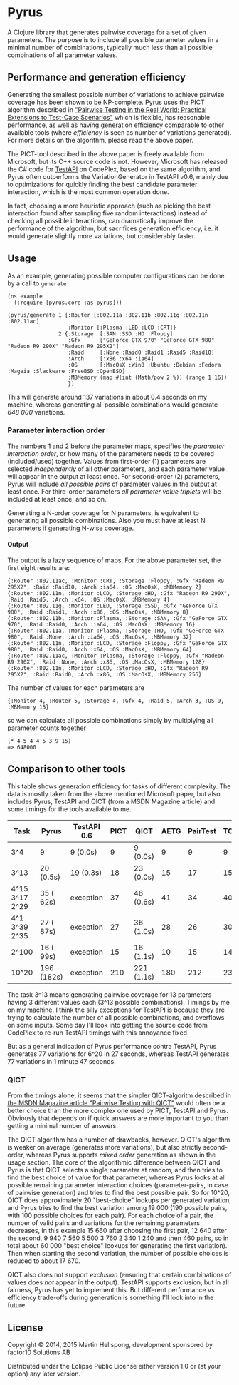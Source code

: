 # Pyrus

A Clojure library that generates pairwise coverage for a set of given parameters.
The purpose is to include all possible parameter values in a minimal number of combinations,
typically much less than all possible combinations of all parameter values.

## Performance and generation efficiency

Generating the smallest possible number of variations to achieve pairwise coverage has been shown to be NP-complete. Pyrus uses the PICT algorithm described in ["Pairwise Testing in the Real World: Practical Extensions to Test-Case Scenarios"](http://msdn.microsoft.com/en-us/library/cc150619.aspx) which is flexible, has reasonable performance, as well as having generation efficiency comparable to other available tools (where _efficiency_ is seen as number of variations generated). For more details on the algorithm, please read the above paper.

The PICT-tool described in the above paper is freely available from Microsoft, but its C++ source code is not. However, Microsoft has released the C# code for [TestAPI](https://testapi.codeplex.com) on CodePlex, based on the same algorithm, and Pyrus often outperforms the VariationGenerator in TestAPI v0.6, mainly due to optimizations for quickly finding the best candidate parameter interaction, which is the most common operation done.

In fact, choosing a more heuristic approach (such as picking the best interaction found after sampling five random interactions) instead of checking all possible interactions, can dramatically improve the performance of the algorithm, but sacrifices generation efficiency, i.e. it would generate slightly more variations, but considerably faster.

## Usage

As an example, generating possible computer configurations can be done by a call to ``generate``

    (ns example
      (:require [pyrus.core :as pyrus]))

    (pyrus/generate 1 {:Router [:802.11a :802.11b :802.11g :802.11n :802.11ac]
                       :Monitor [:Plasma :LED :LCD :CRT]}
                    2 {:Storage  [:SAN :SSD :HD :Floppy]
                       :Gfx      ["GeForce GTX 970" "GeForce GTX 980" "Radeon R9 290X" "Radeon R9 295X2"]
                       :Raid     [:None :Raid0 :Raid1 :Raid5 :Raid10]
                       :Arch     [:x86 :x64 :ia64]
                       :OS       [:MacOsX :Win8 :Ubuntu :Debian :Fedora :Mageia :Slackware :FreeBSD :OpenBSD]
                       :MBMemory (map #(int (Math/pow 2 %)) (range 1 16))
                       })

This will generate around 137 variations in about 0.4 seconds on my machine, whereas generating all possible combinations would generate _648&nbsp;000_ variations.

### Parameter interaction order
The numbers 1 and 2 before the parameter maps, specifies the _parameter interaction order_, or how many of the parameters needs to be covered (included/used) together. Values from first-order (1) parameters are selected _independently_ of all other parameters, and each parameter value will appear in the output at least once. For second-order (2) parameters, Pyrus will include _all possible pairs_ of parameter values in the output at least once. For third-order parameters _all parameter value triplets_ will be included at least once, and so on.

Generating a N-order coverage for N parameters, is equivalent to generating all possible combinations. Also you must have at least N parameters if generating N-wise coverage.

#### Output
The output is a lazy sequence of maps. For the above parameter set, the first eight results are:

    {:Router :802.11ac, :Monitor :CRT, :Storage :Floppy, :Gfx "Radeon R9 295X2", :Raid :Raid10, :Arch :ia64, :OS :MacOsX, :MBMemory 2}
    {:Router :802.11n, :Monitor :LCD, :Storage :HD, :Gfx "Radeon R9 290X", :Raid :Raid5, :Arch :x64, :OS :MacOsX, :MBMemory 4}
    {:Router :802.11g, :Monitor :LED, :Storage :SSD, :Gfx "GeForce GTX 980", :Raid :Raid1, :Arch :x86, :OS :MacOsX, :MBMemory 8}
    {:Router :802.11b, :Monitor :Plasma, :Storage :SAN, :Gfx "GeForce GTX 970", :Raid :Raid0, :Arch :ia64, :OS :MacOsX, :MBMemory 16}
    {:Router :802.11a, :Monitor :Plasma, :Storage :HD, :Gfx "GeForce GTX 980", :Raid :None, :Arch :ia64, :OS :MacOsX, :MBMemory 32}
    {:Router :802.11n, :Monitor :LCD, :Storage :Floppy, :Gfx "GeForce GTX 980", :Raid :Raid0, :Arch :x64, :OS :MacOsX, :MBMemory 64}
    {:Router :802.11ac, :Monitor :Plasma, :Storage :Floppy, :Gfx "Radeon R9 290X", :Raid :None, :Arch :x86, :OS :MacOsX, :MBMemory 128}
    {:Router :802.11n, :Monitor :LCD, :Storage :HD, :Gfx "Radeon R9 295X2", :Raid :Raid0, :Arch :x86, :OS :MacOsX, :MBMemory 256}

The number of values for each parameters are

    {:Monitor 4, :Router 5, :Storage 4, :Gfx 4, :Raid 5, :Arch 3, :OS 9, :MBMemory 15}

so we can calculate all possible combinations simply by multiplying all parameter counts together

    (* 4 5 4 4 5 3 9 15)
    => 648000

## Comparison to other tools
This table shows generation efficiency for tasks of different complexity. The data is mostly taken from the above mentioned Microsoft paper, but also includes Pyrus, TestAPI and QICT (from a MSDN Magazine article) and some timings for the tools available to me.

| Task           | Pyrus      | TestAPI 0.6   | PICT | QICT        | AETG | PairTest | TConfig | CTS | Jenny | DDA | AllPairs |
| ---------------|------------|---------------|------|-------------|------|----------|---------|-----|-------|-----|----------|
| 3^4            |   9        |   9 (0.0s)    |   9  |   9 (0.0s)  |   9  |   9      |   9     |   9 | 11    |   ? |   9      |
| 3^13           |  20 (0.5s) |  19 (0.3s)    |  18  |  23 (0.0s)  |  15  |  17      |  15     |  15 | 18    |  18 |  18      |
| 4^15 3^17 2^29 |  35 ( 62s) |  exception    |  37  |  46 (0.6s)  |  41  |  34      |  40     |  39 | 38    |  35 |  37      |
| 4^1 3^39 2^35  |  27 ( 87s) |  exception    |  27  |  36 (1.0s)  |  28  |  26      |  30     |  29 | 28    |  27 |  27      |
| 2^100          |  16 ( 99s) |  exception    |  15  |  16 (1.1s)  |  10  |  15      |  14     |  10 | 16    |  15 |  15      |
| 10^20          | 196 (182s) |  exception    | 210  | 221 (1.1s)  | 180  | 212      | 231     | 210 | 193   | 201 | 210      |

The task 3^13 means generating pairwise coverage for 13 parameters having 3 different values each (3^13 possible combinations).
Timings by me on my machine. I think the silly exceptions for TestAPI is because they are trying to calculate the number of all possible combinations, and overflows on some inputs. Some day I'll look into getting the source code from CodePlex to re-run TestAPI timings with this annoyance fixed.

But as a general indication of Pyrus performance contra TestAPI, Pyrus generates 77 variations for 6^20 in 27 seconds, whereas TestAPI generates 77 variations in 1 minute 47 seconds.

### QICT
From the timings alone, it seems that the simpler QICT-algoritm described in [the MSDN Magazine article "Pairwise Testing with QICT"](http://msdn.microsoft.com/en-us/magazine/ee819137.aspx) would often be a better choice than the more complex one used by PICT, TestAPI and Pyrus. Obviously that depends on if quick answers are more important to you than getting a minimal number of answers.

The QICT algorithm has a number of drawbacks, however. QICT's algorithm is weaker on average (generates more variations), but also strictly second-order, whereas Pyrus supports _mixed order_ generation as shown in the usage section. The core of the algorithmic difference between QICT and Pyrus is that QICT selects a single parameter at random, and then tries to find the best choice of value for that parameter, whereas Pyrus looks at all possible remaining parameter interaction choices (parameter-pairs, in case of pairwise generation) and tries to find the best possible pair. So for 10^20, QICT does approximately 20 "best-choice" lookups per generated variation, and Pyrus tries to find the best variation among 19&nbsp;000 (190 possible pairs, with 100 possible choices for each pair). For each choice of a pair, the number of valid pairs and variations for the remaining parameters decreases, in this example 15&nbsp;660 after choosing the first pair, 12&nbsp;640 after the second, 9&nbsp;940 7&nbsp;560 5&nbsp;500 3&nbsp;760 2&nbsp;340 1&nbsp;240 and then 460 pairs, so in total about 60&nbsp;000 "best choice" lookups for generating the first variation). Then when starting the second variation, the number of possible choices is reduced to about 17&nbsp;670.

QICT also does not support _exclusion_ (ensuring that certain combinations of values does _not_ appear in the output). TestAPI supports exclusion, but in all fairness, Pyrus has yet to implement this. But different performance vs efficiency trade-offs during generation is something I'll look into in the future.

## License

Copyright © 2014, 2015 Martin Hellspong, development sponsored by factor10 Solutions AB

Distributed under the Eclipse Public License either version 1.0 or (at
your option) any later version.
